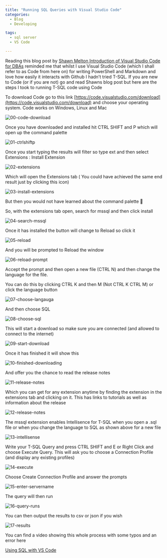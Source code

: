 ```yaml
---
title: "Running SQL Queries with Visual Studio Code"
categories:
  - Blog
  - Developing

tags:
  - sql server
  - VS Code

---
```

Reading this blog post by [Shawn Melton Introduction of Visual Studio Code for DBAs](http://www.sqlshack.com/introduction-visual-studio-code-dbas/) reminded me that whilst I use Visual Studio Code (which I shall refer to as Code from here on) for writing PowerShell and Markdown and love how easily it interacts with Github I hadn’t tried T-SQL. If you are new to Code (or if you are not) go and read Shawns blog post but here are the steps I took to running T-SQL code using Code

To download Code go to this link [https://code.visualstudio.com/download](https://code.visualstudio.com/download) and choose your operating system. Code works on Windows, Linux and Mac

![00-code-download](https://blog.robsewell.com/assets/uploads/2017/01/00-code-download.png)

Once you have downloaded and installed hit CTRL SHIFT and P which will open up the command palette

![01-ctrlshiftp](https://blog.robsewell.com/assets/uploads/2017/01/01-ctrlshiftp.png)

Once you start typing the results will filter so type ext and then select Extensions : Install Extension

![02-extensions](https://blog.robsewell.com/assets/uploads/2017/01/02-extensions.png)

Which will open the Extensions tab ( You could have achieved the same end result just by clicking this icon)

![03-install-extensions](https://blog.robsewell.com/assets/uploads/2017/01/03-install-extensions.png)

But then you would not have learned about the command palette 🙂

So, with the extensions tab open, search for mssql and then click install

![04-search-mssql](https://blog.robsewell.com/assets/uploads/2017/01/04-search-mssql.png)

Once it has installed the button will change to Reload so click it

![05-reload](https://blog.robsewell.com/assets/uploads/2017/01/05-reload.png)

And you will be prompted to Reload the window

![06-reload-prompt](https://blog.robsewell.com/assets/uploads/2017/01/06-reload-prompt.png)

Accept the prompt and then open a new file (CTRL N) and then change the language for the file.

You can do this by clicking CTRL K and then M (Not CTRL K CTRL M) or click the language button

![07-choose-langauga](https://blog.robsewell.com/assets/uploads/2017/01/07-choose-langauga.png)

And then choose SQL

![08-choose-sql](https://blog.robsewell.com/assets/uploads/2017/01/08-choose-sql.png)

This will start a download so make sure you are connected (and allowed to connect to the internet)

![09-start-download](https://blog.robsewell.com/assets/uploads/2017/01/09-start-download.png)

Once it has finished it will show this

![10-finished-downloading](https://blog.robsewell.com/assets/uploads/2017/01/10-finished-downloading.png)

And offer you the chance to read the release notes

![11-release-notes](https://blog.robsewell.com/assets/uploads/2017/01/11-release-notes.png)

Which you can get for any extension anytime by finding the extension in the extensions tab and clicking on it. This has links to tutorials as well as information about the release

![12-release-notes](https://blog.robsewell.com/assets/uploads/2017/01/12-release-notes.png)

The mssql extension enables Intellisence for T-SQL when you open a .sql file or when you change the language to SQL as shown above for a new file

![13-intellisense](https://blog.robsewell.com/assets/uploads/2017/01/13-intellisense.png)

Write your T-SQL Query and press CTRL SHIFT and E or Right Click and choose Execute Query. This will ask you to choose a Connection Profile (and display any existing profiles)

![14-execute](https://blog.robsewell.com/assets/uploads/2017/01/14-execute.png)

Choose Create Connection Profile and answer the prompts

![15-enter-servername](https://blog.robsewell.com/assets/uploads/2017/01/15-enter-servername.png)

The query will then run

![16-query-runs](https://blog.robsewell.com/assets/uploads/2017/01/16-query-runs.png)

You can then output the results to csv or json if you wish

![17-results](https://blog.robsewell.com/assets/uploads/2017/01/17-results.png)

You can find a video showing this whole process with some typos and an error here

[Using SQL with VS Code](https://youtu.be/_qTNKohFzPE)
